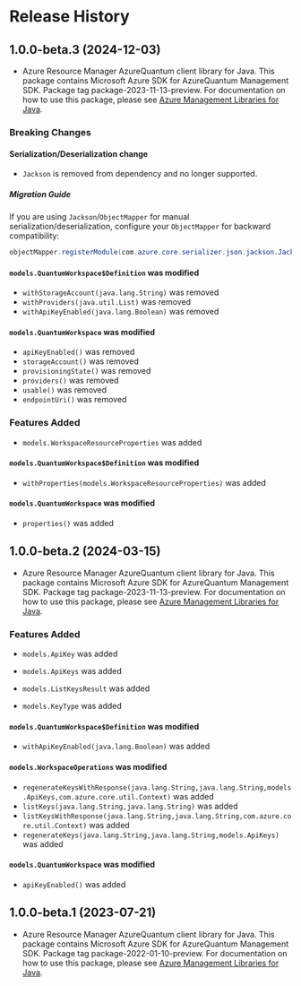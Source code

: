 # Release History

## 1.0.0-beta.3 (2024-12-03)

- Azure Resource Manager AzureQuantum client library for Java. This package contains Microsoft Azure SDK for AzureQuantum Management SDK.  Package tag package-2023-11-13-preview. For documentation on how to use this package, please see [Azure Management Libraries for Java](https://aka.ms/azsdk/java/mgmt).

### Breaking Changes

#### Serialization/Deserialization change

- `Jackson` is removed from dependency and no longer supported.

##### Migration Guide

If you are using `Jackson`/`ObjectMapper` for manual serialization/deserialization, configure your `ObjectMapper` for backward compatibility:
```java
objectMapper.registerModule(com.azure.core.serializer.json.jackson.JacksonJsonProvider.getJsonSerializableDatabindModule());
```

#### `models.QuantumWorkspace$Definition` was modified

* `withStorageAccount(java.lang.String)` was removed
* `withProviders(java.util.List)` was removed
* `withApiKeyEnabled(java.lang.Boolean)` was removed

#### `models.QuantumWorkspace` was modified

* `apiKeyEnabled()` was removed
* `storageAccount()` was removed
* `provisioningState()` was removed
* `providers()` was removed
* `usable()` was removed
* `endpointUri()` was removed

### Features Added

* `models.WorkspaceResourceProperties` was added

#### `models.QuantumWorkspace$Definition` was modified

* `withProperties(models.WorkspaceResourceProperties)` was added

#### `models.QuantumWorkspace` was modified

* `properties()` was added

## 1.0.0-beta.2 (2024-03-15)

- Azure Resource Manager AzureQuantum client library for Java. This package contains Microsoft Azure SDK for AzureQuantum Management SDK.  Package tag package-2023-11-13-preview. For documentation on how to use this package, please see [Azure Management Libraries for Java](https://aka.ms/azsdk/java/mgmt).

### Features Added

* `models.ApiKey` was added

* `models.ApiKeys` was added

* `models.ListKeysResult` was added

* `models.KeyType` was added

#### `models.QuantumWorkspace$Definition` was modified

* `withApiKeyEnabled(java.lang.Boolean)` was added

#### `models.WorkspaceOperations` was modified

* `regenerateKeysWithResponse(java.lang.String,java.lang.String,models.ApiKeys,com.azure.core.util.Context)` was added
* `listKeys(java.lang.String,java.lang.String)` was added
* `listKeysWithResponse(java.lang.String,java.lang.String,com.azure.core.util.Context)` was added
* `regenerateKeys(java.lang.String,java.lang.String,models.ApiKeys)` was added

#### `models.QuantumWorkspace` was modified

* `apiKeyEnabled()` was added

## 1.0.0-beta.1 (2023-07-21)

- Azure Resource Manager AzureQuantum client library for Java. This package contains Microsoft Azure SDK for AzureQuantum Management SDK.  Package tag package-2022-01-10-preview. For documentation on how to use this package, please see [Azure Management Libraries for Java](https://aka.ms/azsdk/java/mgmt).
